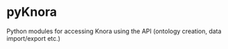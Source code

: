 # pyKnora
Python modules for accessing Knora using the API (ontology creation, data import/export etc.)
